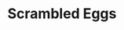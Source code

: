 ---
title: Scrambled Eggs
meal: breakfast
image: scrambled-eggs.jpg
description: Fluffy scrambled eggs cooked to perfection with butter.
badge: Healthy
difficulty: intermediate
tags:
  - protein
  - quick
  - healthy
ingredients:
  - 6 eggs
  - 1 Tbsp butter
instructions:
  - Heat a pan at medium.
  - Add 1 Tbsp butter to the pan.
  - Crack six eggs into a bowl.
  - Whisk eggs.
  - Pour all of the eggs into the pan.
  - Stir until fully cooked.
---